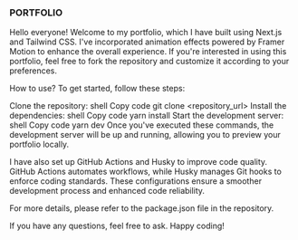 ### PORTFOLIO

Hello everyone! Welcome to my portfolio, which I have built using Next.js and Tailwind CSS. I've incorporated animation effects powered by Framer Motion to enhance the overall experience. If you're interested in using this portfolio, feel free to fork the repository and customize it according to your preferences.

How to use?
To get started, follow these steps:

Clone the repository:
shell
Copy code
git clone <repository_url>
Install the dependencies:
shell
Copy code
yarn install
Start the development server:
shell
Copy code
yarn dev
Once you've executed these commands, the development server will be up and running, allowing you to preview your portfolio locally.

I have also set up GitHub Actions and Husky to improve code quality. GitHub Actions automates workflows, while Husky manages Git hooks to enforce coding standards. These configurations ensure a smoother development process and enhanced code reliability.

For more details, please refer to the package.json file in the repository.

If you have any questions, feel free to ask. Happy coding!
